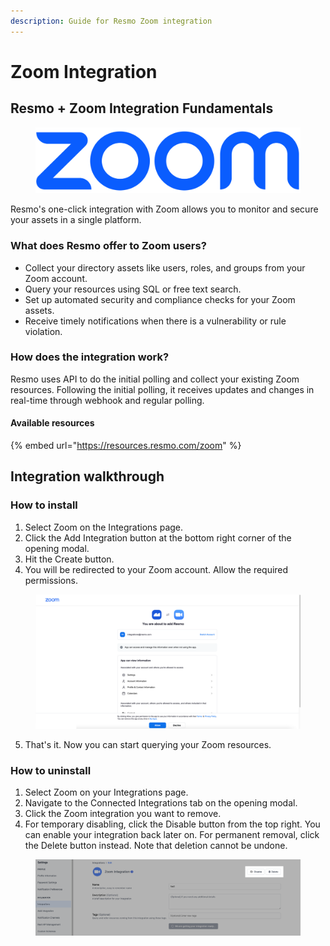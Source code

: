 ```yaml
---
description: Guide for Resmo Zoom integration
---
```


# Zoom Integration

## Resmo + Zoom Integration Fundamentals

<figure><img src="../.gitbook/assets/Zoom-Logo.png" alt=""><figcaption></figcaption></figure>

Resmo's one-click integration with Zoom allows you to monitor and secure your assets in a single platform.

### What does Resmo offer to Zoom users?

* Collect your directory assets like users, roles, and groups from your Zoom account.
* Query your resources using SQL or free text search.
* Set up automated security and compliance checks for your Zoom assets.
* Receive timely notifications when there is a vulnerability or rule violation.

### How does the integration work?

Resmo uses API to do the initial polling and collect your existing Zoom resources. Following the initial polling, it receives updates and changes in real-time through webhook and regular polling.

#### Available resources



{% embed url="https://resources.resmo.com/zoom" %}

## Integration walkthrough

### How to install

1. Select Zoom on the Integrations page.
2. Click the Add Integration button at the bottom right corner of the opening modal.
3. Hit the Create button.
4. You will be redirected to your Zoom account. Allow the required permissions.

<figure><img src="../.gitbook/assets/allow-permissions.png" alt=""><figcaption></figcaption></figure>

5. That's it. Now you can start querying your Zoom resources.

### How to uninstall

1. Select Zoom on your Integrations page.
2. Navigate to the Connected Integrations tab on the opening modal.
3. Click the Zoom integration you want to remove.
4. For temporary disabling, click the Disable button from the top right. You can enable your integration back later on. For permanent removal, click the Delete button instead. Note that deletion cannot be undone.

<figure><img src="../.gitbook/assets/disable-delete.png" alt=""><figcaption></figcaption></figure>
